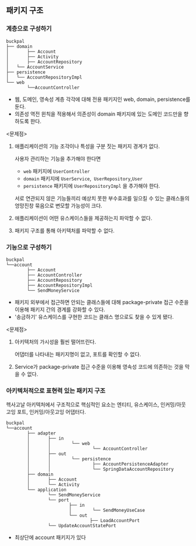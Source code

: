 ## 패키지 구조

### 계층으로 구성하기

```
buckpal
├── domain
│		├── Account
│		├── Activity
│		├── AccountRepository
│   └── AccountService
├── persistence
│   └── AccountRepositoryImpl
└── web
		└──AccountController 
```

- 웹, 도메인, 영속성 계층 각각에 대해 전용 패키지인 web, domain, persistence를 둔다.
- 의존성 역전 윈칙을 적용해서 의존성이 domain 패키지에 있는 도메인 코드만을 향하도록 한다.

<문제점>

1. 애플리케이션의 기능 조각이나 특성을 구분 짓는 패키지 경계가 없다.

   사용자 관리하는 기능을 추가해야 한다면

   - `web` 패키지에 `UserController`
   - `domain` 패키지에 `UserService`,` UserRepository`,`User`
   - `persistence` 패키지에 `UserRepositoryImpl` 을 추가해야 한다.

   서로 연관되지 않은 기능들끼리 예상치 못한 부수효과를 일으킬 수 있는 클래스들의 엉망진창 묶음으로 변모할 가능성이 크다.

2. 애플리케이션이 어떤 유스케이스들을 제공하는지 파악할 수 없다.

3. 패키지 구조를 통해 아키텍처를 파악할 수 없다.



### 기능으로 구성하기

```
buckpal
└──account
		├── Account
		├── AccountController 
		├── AccountRepository
		├── AccountRepositoryImpl
		└── SendMoneyService
```

- 패키지 외부에서 접근하면 안되는 클래스들에 대해 package-private 접근 수준을 이용해 패키지 간의 경계를 강화할 수 있다.
- '송금하기' 유스케이스를 구현한 코드는 클래스 명으로도 찾을 수 있게 됐다.

<문제점>

1. 아키텍처의 가시성을 훨씬 떨어뜨린다.

   어댑터를 나타내는 패키지명이 없고, 포트를 확인할 수 없다.

2. Service가 package-private 접근 수준을 이용해 영속성 코드에 의존하는 것을 막을 수 없다.



### 아키텍처적으로 표현력 있는 패키지 구조

헥사고날 아키텍처에서 구조적으로 핵심적인 요소는 엔티티, 유스케이스, 인커밍/아웃고잉 포트, 인커밍/아웃고잉 어댑터다.

```
buckpal
└──account
		├── adapter
		│		├── in
		│		│		 └── web
		│		│				 └── AccountController
		│		├── out
		│		│		 └── persistence
		│		│				 ├── AccountPersistenceAdapter
		│		│				 └── SpringDataAccountRepository
		├── domain
		│		├── Account
		│		└── Activity
		└── application
				└── SendMoneyService
				└── port
						├── in
						│		 └── SendMoneyUseCase
						└── out
								├── LoadAccountPort
                └── UpdateAccountStatePort
```

- 최상단에 account 패키지가 있다